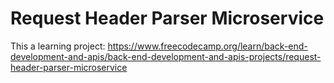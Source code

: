 # Request Header Parser Microservice

This a learning project: https://www.freecodecamp.org/learn/back-end-development-and-apis/back-end-development-and-apis-projects/request-header-parser-microservice
